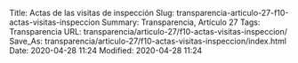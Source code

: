 Title: Actas de las visitas de inspección
Slug: transparencia-articulo-27-f10-actas-visitas-inspeccion
Summary: Transparencia, Artículo 27
Tags: Transparencia
URL: transparencia/articulo-27/f10-actas-visitas-inspeccion/
Save_As: transparencia/articulo-27/f10-actas-visitas-inspeccion/index.html
Date: 2020-04-28 11:24
Modified: 2020-04-28 11:24


 



